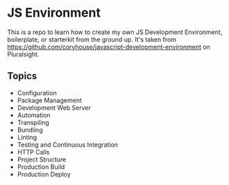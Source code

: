 # JS Environment

This is a repo to learn how to create my own JS Development Environment, boilerplate, or starterkit from the ground up.  It's taken from https://github.com/coryhouse/javascript-development-environment on Pluralsight.

## Topics

* Configuration
* Package Management
* Development Web Server
* Automation
* Transpiling
* Bundling
* Linting
* Testing and Continuous Integration
* HTTP Calls
* Project Structure
* Production Build
* Production Deploy
